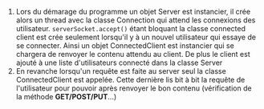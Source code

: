 1) Lors du démarage du programme un objet Server est instancier, il crée alors un thread avec la classe Connection qui attend les connexions des utilisateur. `serverSocket.accept()` étant bloquant la classe connected client est crée seulement lorsqu'il y à un nouvel utilisateur qui essaye de se connecter. Ainsi un objet ConnectedClient est instancier qui se chargera de renvoyer le contenu attendu au client. De plus le client est ajouté à une liste d'utilisateurs connecté dans la classe Server 
2) En revanche lorsqu'un requête est faite au server seul la classe ConnectedClient est appelée. Cette dernière lis bit à bit la requête de l'utilisateur pour pouvoir après renvoyer le bon contenu (vérification de la méthode **GET/POST/PUT**...)